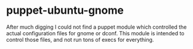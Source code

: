 # puppet-ubuntu-gnome
After much digging I could not find a puppet module which controlled the actual configuration files for gnome or dconf. This module is intended to control those files, and not run tons of execs for everything.
